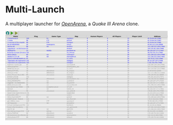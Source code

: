 # Multi-Launch

A multiplayer launcher for *[OpenArena](http://openarena.ws)*, a *Quake III Arena* clone.

![Screenshot](./doc/sshot.png)
